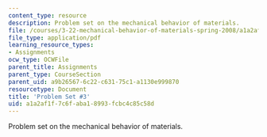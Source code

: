 ```yaml
---
content_type: resource
description: Problem set on the mechanical behavior of materials.
file: /courses/3-22-mechanical-behavior-of-materials-spring-2008/a1a2af1f7c6faba18993fcbc4c85c58d_ps3.pdf
file_type: application/pdf
learning_resource_types:
- Assignments
ocw_type: OCWFile
parent_title: Assignments
parent_type: CourseSection
parent_uid: a9b26567-6c22-c631-75c1-a1130e999870
resourcetype: Document
title: 'Problem Set #3'
uid: a1a2af1f-7c6f-aba1-8993-fcbc4c85c58d
---
```

Problem set on the mechanical behavior of materials.

